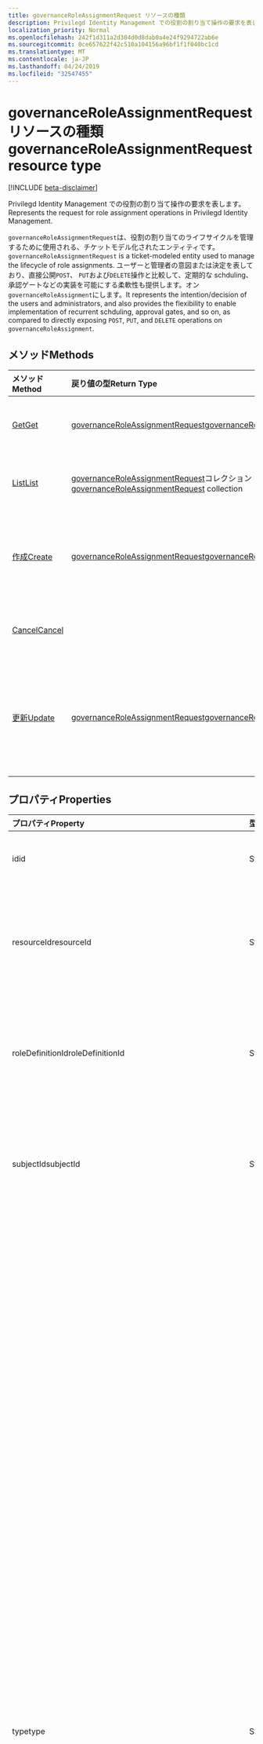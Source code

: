 ```yaml
---
title: governanceRoleAssignmentRequest リソースの種類
description: Privilegd Identity Management での役割の割り当て操作の要求を表します。
localization_priority: Normal
ms.openlocfilehash: 242f1d311a2d304d0d8dab0a4e24f9294722ab6e
ms.sourcegitcommit: 0ce657622f42c510a104156a96bf1f1f040bc1cd
ms.translationtype: MT
ms.contentlocale: ja-JP
ms.lasthandoff: 04/24/2019
ms.locfileid: "32547455"
---
```

# <a name="governanceroleassignmentrequest-resource-type"></a><span data-ttu-id="21564-103">governanceRoleAssignmentRequest リソースの種類</span><span class="sxs-lookup"><span data-stu-id="21564-103">governanceRoleAssignmentRequest resource type</span></span>

[!INCLUDE [beta-disclaimer](../../includes/beta-disclaimer.md)]

<span data-ttu-id="21564-104">Privilegd Identity Management での役割の割り当て操作の要求を表します。</span><span class="sxs-lookup"><span data-stu-id="21564-104">Represents the request for role assignment operations in Privilegd Identity Management.</span></span>

<span data-ttu-id="21564-105">`governanceRoleAssignmentRequest`は、役割の割り当てのライフサイクルを管理するために使用される、チケットモデル化されたエンティティです。</span><span class="sxs-lookup"><span data-stu-id="21564-105">`governanceRoleAssignmentRequest` is a ticket-modeled entity used to manage the lifecycle of role assignments.</span></span> <span data-ttu-id="21564-106">ユーザーと管理者の意図または決定を表しており、直接公開`POST`、 `PUT`および`DELETE`操作と比較して、定期的な schduling、承認ゲートなどの実装を可能にする柔軟性も提供します。オン`governanceRoleAssignment`にします。</span><span class="sxs-lookup"><span data-stu-id="21564-106">It represents the intention/decision of the users and administrators, and also provides the flexibility to enable implementation of recurrent schduling, approval gates, and so on, as compared to directly exposing `POST`, `PUT`, and `DELETE` operations on `governanceRoleAssignment`.</span></span>

## <a name="methods"></a><span data-ttu-id="21564-107">メソッド</span><span class="sxs-lookup"><span data-stu-id="21564-107">Methods</span></span>

| <span data-ttu-id="21564-108">メソッド</span><span class="sxs-lookup"><span data-stu-id="21564-108">Method</span></span>          |<span data-ttu-id="21564-109">戻り値の型</span><span class="sxs-lookup"><span data-stu-id="21564-109">Return Type</span></span>  |<span data-ttu-id="21564-110">説明</span><span class="sxs-lookup"><span data-stu-id="21564-110">Description</span></span>|
|:------------|:--------|:--------|
|[<span data-ttu-id="21564-111">Get</span><span class="sxs-lookup"><span data-stu-id="21564-111">Get</span></span>](../api/governanceroleassignmentrequest-get.md) | [<span data-ttu-id="21564-112">governanceRoleAssignmentRequest</span><span class="sxs-lookup"><span data-stu-id="21564-112">governanceRoleAssignmentRequest</span></span>](../resources/governanceroleassignmentrequest.md)|<span data-ttu-id="21564-113">ID で指定された役割の割り当て要求を取得します。</span><span class="sxs-lookup"><span data-stu-id="21564-113">Get a role assignment request specified by ID.</span></span>  
|[<span data-ttu-id="21564-114">List</span><span class="sxs-lookup"><span data-stu-id="21564-114">List</span></span>](../api/governanceroleassignmentrequest-list.md) | <span data-ttu-id="21564-115">[governanceRoleAssignmentRequest](../resources/governanceroleassignmentrequest.md)コレクション</span><span class="sxs-lookup"><span data-stu-id="21564-115">[governanceRoleAssignmentRequest](../resources/governanceroleassignmentrequest.md)  collection</span></span>|<span data-ttu-id="21564-116">リソースに対して役割の割り当て要求を取得します。</span><span class="sxs-lookup"><span data-stu-id="21564-116">Get role assignment requests on a resource.</span></span>|
|[<span data-ttu-id="21564-117">作成</span><span class="sxs-lookup"><span data-stu-id="21564-117">Create</span></span>](../api/governanceroleassignmentrequest-post.md)|  [<span data-ttu-id="21564-118">governanceRoleAssignmentRequest</span><span class="sxs-lookup"><span data-stu-id="21564-118">governanceRoleAssignmentRequest</span></span>](../resources/governanceroleassignmentrequest.md)|<span data-ttu-id="21564-119">既存または新しい役割の割り当てのライフサイクルを管理するための要求を作成します。</span><span class="sxs-lookup"><span data-stu-id="21564-119">Create a request to manage the lifecycle of existing or new role assignment.</span></span>|
|[<span data-ttu-id="21564-120">Cancel</span><span class="sxs-lookup"><span data-stu-id="21564-120">Cancel</span></span>](../api/governanceroleassignmentrequest-cancel.md)|  |<span data-ttu-id="21564-121">保留中の役割の割り当て要求を取り消します。</span><span class="sxs-lookup"><span data-stu-id="21564-121">Cancel a pending role assignment request.</span></span>|
|[<span data-ttu-id="21564-122">更新</span><span class="sxs-lookup"><span data-stu-id="21564-122">Update</span></span>](../api/governanceroleassignmentrequest-update.md)| [<span data-ttu-id="21564-123">governanceRoleAssignmentRequest</span><span class="sxs-lookup"><span data-stu-id="21564-123">governanceRoleAssignmentRequest</span></span>](../resources/governanceroleassignmentrequest.md)|<span data-ttu-id="21564-124">要求がの`PendingAdminDecision`状態にある場合、管理者は要求に関する決定を更新します。</span><span class="sxs-lookup"><span data-stu-id="21564-124">Administrators update the decisions on requests if the requests are in status of `PendingAdminDecision`.</span></span>|

## <a name="properties"></a><span data-ttu-id="21564-125">プロパティ</span><span class="sxs-lookup"><span data-stu-id="21564-125">Properties</span></span>
| <span data-ttu-id="21564-126">プロパティ</span><span class="sxs-lookup"><span data-stu-id="21564-126">Property</span></span>                  | <span data-ttu-id="21564-127">型</span><span class="sxs-lookup"><span data-stu-id="21564-127">Type</span></span>          |<span data-ttu-id="21564-128">説明</span><span class="sxs-lookup"><span data-stu-id="21564-128">Description</span></span>|
|:--------------------------|:--------------|:----------|
|<span data-ttu-id="21564-129">id</span><span class="sxs-lookup"><span data-stu-id="21564-129">id</span></span>                         |<span data-ttu-id="21564-130">String</span><span class="sxs-lookup"><span data-stu-id="21564-130">String</span></span>         |<span data-ttu-id="21564-131">役割の割り当て要求の id。</span><span class="sxs-lookup"><span data-stu-id="21564-131">The id of the role assignment request.</span></span>|
|<span data-ttu-id="21564-132">resourceId</span><span class="sxs-lookup"><span data-stu-id="21564-132">resourceId</span></span>                 |<span data-ttu-id="21564-133">String</span><span class="sxs-lookup"><span data-stu-id="21564-133">String</span></span>         |<span data-ttu-id="21564-134">必須。</span><span class="sxs-lookup"><span data-stu-id="21564-134">Required.</span></span> <span data-ttu-id="21564-135">役割の割り当て要求が関連付けられているリソースの id。</span><span class="sxs-lookup"><span data-stu-id="21564-135">The id of the resource which the role assignment request is associated with.</span></span>|
|<span data-ttu-id="21564-136">roleDefinitionId</span><span class="sxs-lookup"><span data-stu-id="21564-136">roleDefinitionId</span></span>           |<span data-ttu-id="21564-137">String</span><span class="sxs-lookup"><span data-stu-id="21564-137">String</span></span>         |<span data-ttu-id="21564-138">必須。</span><span class="sxs-lookup"><span data-stu-id="21564-138">Required.</span></span> <span data-ttu-id="21564-139">役割の割り当て要求が関連付けられているロール定義の id。</span><span class="sxs-lookup"><span data-stu-id="21564-139">The id of the role definition which the role assignment request is associated with.</span></span>|
|<span data-ttu-id="21564-140">subjectId</span><span class="sxs-lookup"><span data-stu-id="21564-140">subjectId</span></span>                  |<span data-ttu-id="21564-141">String</span><span class="sxs-lookup"><span data-stu-id="21564-141">String</span></span>         |<span data-ttu-id="21564-142">必須。</span><span class="sxs-lookup"><span data-stu-id="21564-142">Required.</span></span> <span data-ttu-id="21564-143">役割の割り当て要求が関連付けられているサブジェクトの id。</span><span class="sxs-lookup"><span data-stu-id="21564-143">The id of the subject which the role assignment request is associated with.</span></span>|
|<span data-ttu-id="21564-144">type</span><span class="sxs-lookup"><span data-stu-id="21564-144">type</span></span>                       |<span data-ttu-id="21564-145">String</span><span class="sxs-lookup"><span data-stu-id="21564-145">String</span></span>         |<span data-ttu-id="21564-146">必須。</span><span class="sxs-lookup"><span data-stu-id="21564-146">Required.</span></span> <span data-ttu-id="21564-147">役割の割り当てに対する操作の種類を表します。</span><span class="sxs-lookup"><span data-stu-id="21564-147">Representing the the type of the operation on the role assignment.</span></span> <span data-ttu-id="21564-148">値には、</span><span class="sxs-lookup"><span data-stu-id="21564-148">The value can be</span></span> <ul><li><span data-ttu-id="21564-149">`AdminAdd`: ユーザー/グループを役割に割り当てる。</span><span class="sxs-lookup"><span data-stu-id="21564-149">`AdminAdd`: Adminstrators assign users/groups to roles;</span></span></li><li><span data-ttu-id="21564-150">`UserAdd`: ユーザーが適格な割り当てをアクティブにします。</span><span class="sxs-lookup"><span data-stu-id="21564-150">`UserAdd`: Users activate eligible assignments;</span></span></li><li> <span data-ttu-id="21564-151">`AdminUpdate`: 既存の役割の割り当ての変更を行う</span><span class="sxs-lookup"><span data-stu-id="21564-151">`AdminUpdate`: Adminstrators change existing role assignments</span></span></li><li><span data-ttu-id="21564-152">`AdminRemove`: [ユーザーまたはグループを役割から削除する]。</span><span class="sxs-lookup"><span data-stu-id="21564-152">`AdminRemove`: Adminstrators remove users/groups from roles;</span></span><li><span data-ttu-id="21564-153">`UserRemove`: ユーザーはアクティブな割り当てを無効にします。</span><span class="sxs-lookup"><span data-stu-id="21564-153">`UserRemove`: Users deactivate active assignments;</span></span><li><span data-ttu-id="21564-154">`UserExtend`: ユーザーが期限切れの割り当てを拡張するよう要求します。</span><span class="sxs-lookup"><span data-stu-id="21564-154">`UserExtend`: Users request to extend their expiring assignments;</span></span></li><li><span data-ttu-id="21564-155">`AdminExtend`: 管理者は期限切れの割り当てを拡張します。</span><span class="sxs-lookup"><span data-stu-id="21564-155">`AdminExtend`: Administrators extend expiring assignments.</span></span></li><li><span data-ttu-id="21564-156">`UserRenew`: ユーザーは、期限切れの割り当ての更新を要求します。</span><span class="sxs-lookup"><span data-stu-id="21564-156">`UserRenew`: Users request to renew their expired assignments;</span></span></li><li><span data-ttu-id="21564-157">`AdminRenew`: 管理者は期限切れの割り当てを拡張します。</span><span class="sxs-lookup"><span data-stu-id="21564-157">`AdminRenew`: Administrators extend expiring assignments.</span></span></li></ul>|
|<span data-ttu-id="21564-158">割り当ての状態</span><span class="sxs-lookup"><span data-stu-id="21564-158">assignmentState</span></span>|<span data-ttu-id="21564-159">String</span><span class="sxs-lookup"><span data-stu-id="21564-159">String</span></span>  |<span data-ttu-id="21564-160">必須。</span><span class="sxs-lookup"><span data-stu-id="21564-160">Required.</span></span> <span data-ttu-id="21564-161">割り当ての状態を指定します。</span><span class="sxs-lookup"><span data-stu-id="21564-161">The state of the assignment.</span></span> <span data-ttu-id="21564-162">値には、</span><span class="sxs-lookup"><span data-stu-id="21564-162">The value can be</span></span> <ul><li> <span data-ttu-id="21564-163">`Eligible`適格な割り当ての場合</span><span class="sxs-lookup"><span data-stu-id="21564-163">`Eligible` for eligible assignment</span></span></li><li> <span data-ttu-id="21564-164">`Active`-管理者によって`Active`直接割り当てられている場合、またはユーザーによる資格のある割り当てでアクティブ化されている場合。</span><span class="sxs-lookup"><span data-stu-id="21564-164">`Active` - if it is directly assigned `Active` by administrators, or activated on an eligible assignment by the users.</span></span></li></ul>|
|<span data-ttu-id="21564-165">requesteddatetime</span><span class="sxs-lookup"><span data-stu-id="21564-165">requestedDateTime</span></span>          |<span data-ttu-id="21564-166">DateTimeOffset</span><span class="sxs-lookup"><span data-stu-id="21564-166">DateTimeOffset</span></span> |<span data-ttu-id="21564-167">読み取り専用。</span><span class="sxs-lookup"><span data-stu-id="21564-167">Read-only.</span></span> <span data-ttu-id="21564-168">要求の作成時刻。</span><span class="sxs-lookup"><span data-stu-id="21564-168">The request create time.</span></span> <span data-ttu-id="21564-169">Timestamp 型は、ISO 8601 形式を使用して日付と時刻の情報を表し、必ず UTC 時間です。</span><span class="sxs-lookup"><span data-stu-id="21564-169">The Timestamp type represents date and time information using ISO 8601 format and is always in UTC time.</span></span> <span data-ttu-id="21564-170">たとえば、2014 年 1 月 1 日午前 0 時 (UTC) は、次のようになります。`'2014-01-01T00:00:00Z'`</span><span class="sxs-lookup"><span data-stu-id="21564-170">For example, midnight UTC on Jan 1, 2014 would look like this: `'2014-01-01T00:00:00Z'`</span></span>|
|<span data-ttu-id="21564-171">スケジューリング</span><span class="sxs-lookup"><span data-stu-id="21564-171">schedule</span></span>                   |[<span data-ttu-id="21564-172">governanceSchedule</span><span class="sxs-lookup"><span data-stu-id="21564-172">governanceSchedule</span></span>](governanceschedule.md)|<span data-ttu-id="21564-173">役割の割り当て要求の schedule オブジェクト。</span><span class="sxs-lookup"><span data-stu-id="21564-173">The schedule object of the role assignment request.</span></span>|
|<span data-ttu-id="21564-174">したがっ</span><span class="sxs-lookup"><span data-stu-id="21564-174">reason</span></span>                     |<span data-ttu-id="21564-175">String</span><span class="sxs-lookup"><span data-stu-id="21564-175">String</span></span>         |<span data-ttu-id="21564-176">必要な理由についての要求を作成するときに、ユーザーと管理者によって提供されるメッセージ。</span><span class="sxs-lookup"><span data-stu-id="21564-176">A message provided by users and administrators when create the request about why it is needed.</span></span>|
|<span data-ttu-id="21564-177">status</span><span class="sxs-lookup"><span data-stu-id="21564-177">status</span></span>                     |[<span data-ttu-id="21564-178">governanceRoleAssignmentRequestStatus</span><span class="sxs-lookup"><span data-stu-id="21564-178">governanceRoleAssignmentRequestStatus</span></span>](governanceroleassignmentrequeststatus.md)         |<span data-ttu-id="21564-179">役割の割り当て要求の状態。</span><span class="sxs-lookup"><span data-stu-id="21564-179">The status of the role assignment request.</span></span>|
|<span data-ttu-id="21564-180">linkedEligibleRoleAssignmentId</span><span class="sxs-lookup"><span data-stu-id="21564-180">linkedEligibleRoleAssignmentId</span></span>|<span data-ttu-id="21564-181">String</span><span class="sxs-lookup"><span data-stu-id="21564-181">String</span></span>        |<span data-ttu-id="21564-182">これが役割のアクティブ化要求である場合は、参照`eligible assignment`されているの id を表します。それ以外の場合、 `null`値はです。</span><span class="sxs-lookup"><span data-stu-id="21564-182">If this is a request for role activation, it represents the id of the `eligible assignment` being referred; Otherwise, the value is `null`.</span></span> |



## <a name="relationships"></a><span data-ttu-id="21564-183">リレーションシップ</span><span class="sxs-lookup"><span data-stu-id="21564-183">Relationships</span></span>
| <span data-ttu-id="21564-184">リレーションシップ</span><span class="sxs-lookup"><span data-stu-id="21564-184">Relationship</span></span> | <span data-ttu-id="21564-185">型</span><span class="sxs-lookup"><span data-stu-id="21564-185">Type</span></span>                                |<span data-ttu-id="21564-186">説明</span><span class="sxs-lookup"><span data-stu-id="21564-186">Description</span></span>|
|:-------------|:----------------------------------|:----------|
|<span data-ttu-id="21564-187">リソース</span><span class="sxs-lookup"><span data-stu-id="21564-187">resource</span></span>      |[<span data-ttu-id="21564-188">governanceResource</span><span class="sxs-lookup"><span data-stu-id="21564-188">governanceResource</span></span>](../resources/governanceresource.md)            |<span data-ttu-id="21564-189">読み取り専用。</span><span class="sxs-lookup"><span data-stu-id="21564-189">Read-only.</span></span> <span data-ttu-id="21564-190">要求が目的とするリソース。</span><span class="sxs-lookup"><span data-stu-id="21564-190">The resource that the request aims to.</span></span> |
|<span data-ttu-id="21564-191">roleDefinition</span><span class="sxs-lookup"><span data-stu-id="21564-191">roleDefinition</span></span>|[<span data-ttu-id="21564-192">governanceRoleDefinition</span><span class="sxs-lookup"><span data-stu-id="21564-192">governanceRoleDefinition</span></span>](../resources/governanceroledefinition.md)|<span data-ttu-id="21564-193">読み取り専用。</span><span class="sxs-lookup"><span data-stu-id="21564-193">Read-only.</span></span> <span data-ttu-id="21564-194">要求が目的としているロール定義。</span><span class="sxs-lookup"><span data-stu-id="21564-194">The role definition that the request aims to.</span></span> |
|<span data-ttu-id="21564-195">subject</span><span class="sxs-lookup"><span data-stu-id="21564-195">subject</span></span>       |[<span data-ttu-id="21564-196">governanceSubject</span><span class="sxs-lookup"><span data-stu-id="21564-196">governanceSubject</span></span>](../resources/governancesubject.md)|<span data-ttu-id="21564-197">読み取り専用。</span><span class="sxs-lookup"><span data-stu-id="21564-197">Read-only.</span></span> <span data-ttu-id="21564-198">ユーザー/グループプリンシパル。</span><span class="sxs-lookup"><span data-stu-id="21564-198">The user/group principal.</span></span>|

### <a name="json-representation"></a><span data-ttu-id="21564-199">JSON 表記</span><span class="sxs-lookup"><span data-stu-id="21564-199">JSON representation</span></span>

<span data-ttu-id="21564-200">以下は、リソースの JSON 表記です。</span><span class="sxs-lookup"><span data-stu-id="21564-200">Here is a JSON representation of the resource.</span></span>

<!-- {
  "blockType": "resource",
  "optionalProperties": [

  ],
  "@odata.type": "microsoft.graph.governanceRoleAssignmentRequest"
}-->

```json
{
  "id": "String (identifier)",
  "resourceId": "String",
  "roleDefinitionId": "String",
  "subjectId": "String",
  "type": "String",
  "assignmentState": "String",
  "reason": "String",
  "requestedDateTime": "String (timestamp)",
  "schedule": {"@odata.type": "microsoft.graph.governanceSchedule"},
  "status": {"@odata.type": "microsoft.graph.governanceRoleAssignmentRequestStatus"},
  "linkedEligibleRoleAssignmentId": "String"
}

```

<!-- uuid: 8fcb5dbc-d5aa-4681-8e31-b001d5168d79
2015-10-25 14:57:30 UTC -->
<!--
{
  "type": "#page.annotation",
  "description": "governanceRoleAssignmentRequest",
  "keywords": "",
  "section": "documentation",
  "tocPath": "",
  "suppressions": [
    "Error: /api-reference/beta/resources/governanceroleassignmentrequest.md:\r\n      Exception processing links.\r\n    System.ArgumentException: Link Definition was null. Link text: !INCLUDE [beta-disclaimer](../../includes/beta-disclaimer.md)\r\n      at ApiDoctor.Validation.DocFile.get_LinkDestinations()\r\n      at ApiDoctor.Validation.DocSet.ValidateLinks(Boolean includeWarnings, String[] relativePathForFiles, IssueLogger issues, Boolean requireFilenameCaseMatch, Boolean printOrphanedFiles)"
  ]
}
-->

